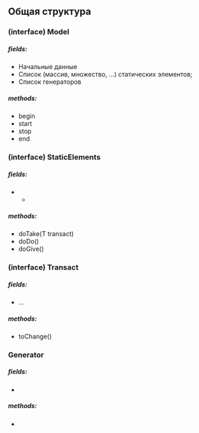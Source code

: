 ## Общая структура

 ### (interface) Model
 
 ##### fields:
 * Начальные данные
 * Список (массив, множество, ...) статических элементов;
 * Список генераторов
 ##### methods:
 * begin
 * start
 * stop
 * end
 
 
 ### (interface) StaticElements
 
 ##### fields:
 * -
 ##### methods:
 * doTake(T transact)
 * doDo()
 * doGive()
 
 
 ### (interface) Transact
 
 ##### fields:
 * ...
 ##### methods:
 * toChange()
 
 
 ### Generator
 ##### fields:
 * 
 ##### methods:
 * 
